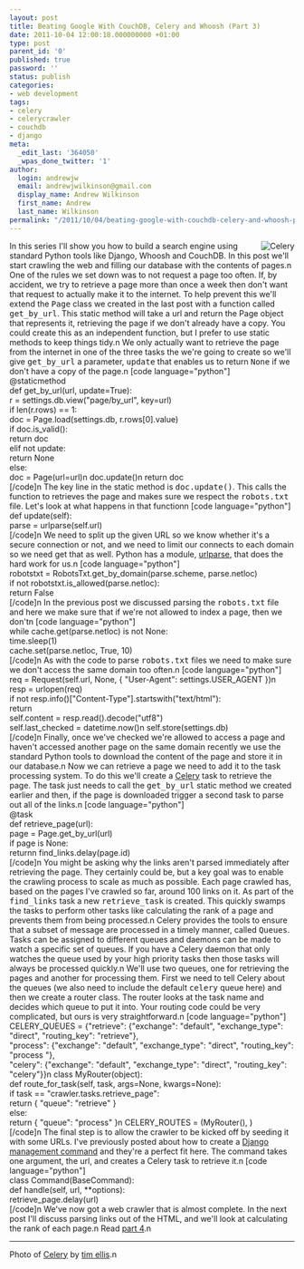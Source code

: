 ```yaml
---
layout: post
title: Beating Google With CouchDB, Celery and Whoosh (Part 3)
date: 2011-10-04 12:00:18.000000000 +01:00
type: post
parent_id: '0'
published: true
password: ''
status: publish
categories:
- web development
tags:
- celery
- celerycrawler
- couchdb
- django
meta:
  _edit_last: '364050'
  _wpas_done_twitter: '1'
author:
  login: andrewjw
  email: andrewjwilkinson@gmail.com
  display_name: Andrew Wilkinson
  first_name: Andrew
  last_name: Wilkinson
permalink: "/2011/10/04/beating-google-with-couchdb-celery-and-whoosh-part-3/"
---
```

<a href="http://www.flickr.com/photos/tim_ellis/5586571637/"><img style="float:right;border:0;" src="{{ site.baseurl }}/assets/5586571637_f106791f3b_m.jpg" alt="Celery" /></a>In this series I'll show you how to build a search engine using standard Python tools like Django, Whoosh and CouchDB. In this post we'll start crawling the web and filling our database with the contents of pages.n
One of the rules we set down was to not request a page too often. If, by accident, we try to retrieve a page more than once a week then don't want that request to actually make it to the internet. To help prevent this we'll extend the <tt>Page</tt> class we created in the last post with a function called <tt>get_by_url</tt>. This static method will take a url and return the Page object that represents it, retrieving the page if we don't already have a copy. You could create this as an independent function, but I prefer to use static methods to keep things tidy.n
We only actually want to retrieve the page from the internet in one of the three tasks the we're going to create so we'll give <tt>get_by_url</tt> a parameter, <tt>update</tt> that enables us to return <tt>None</tt> if we don't have a copy of the page.n
[code language="python"]<br />
    @staticmethod<br />
    def get_by_url(url, update=True):<br />
        r = settings.db.view(&quot;page/by_url&quot;, key=url)<br />
        if len(r.rows) == 1:<br />
            doc = Page.load(settings.db, r.rows[0].value)<br />
            if doc.is_valid():<br />
                return doc<br />
        elif not update:<br />
            return None<br />
        else:<br />
            doc = Page(url=url)n
        doc.update()n
        return doc<br />
[/code]n
The key line in the static method is <tt>doc.update()</tt>. This calls the function to retrieves the page and makes sure we respect the <tt>robots.txt</tt> file. Let's look at what happens in that functionn
[code language="python"]<br />
    def update(self):<br />
        parse = urlparse(self.url)<br />
[/code]n
We need to split up the given URL so we know whether it's a secure connection or not, and we need to limit our connects to each domain so we need get that as well. Python has a module, <a href="http://docs.python.org/library/urlparse.html">urlparse</a>, that does the hard work for us.n
[code language="python"]<br />
        robotstxt = RobotsTxt.get_by_domain(parse.scheme, parse.netloc)<br />
        if not robotstxt.is_allowed(parse.netloc):<br />
            return False<br />
[/code]n
In the previous post we discussed parsing the <tt>robots.txt</tt> file and here we make sure that if we're not allowed to index a page, then we don'tn
[code language="python"]<br />
        while cache.get(parse.netloc) is not None:<br />
            time.sleep(1)<br />
        cache.set(parse.netloc, True, 10)<br />
[/code]n
As with the code to parse <tt>robots.txt</tt> files we need to make sure we don't access the same domain too often.n
[code language="python"]<br />
        req = Request(self.url, None, { &quot;User-Agent&quot;: settings.USER_AGENT })n
        resp = urlopen(req)<br />
        if not resp.info()[&quot;Content-Type&quot;].startswith(&quot;text/html&quot;):<br />
            return<br />
        self.content = resp.read().decode(&quot;utf8&quot;)<br />
        self.last_checked = datetime.now()n
        self.store(settings.db)<br />
[/code]n
Finally, once we've checked we're allowed to access a page and haven't accessed another page on the same domain recently we use the standard Python tools to download the content of the page and store it in our database.n
Now we can retrieve a page we need to add it to the task processing system. To do this we'll create a <a href="http://celeryproject.org/">Celery</a> task to retrieve the page. The task just needs to call the <tt>get_by_url</tt> static method we created earlier and then, if the page is downloaded trigger a second task to parse out all of the links.n
[code language="python"]<br />
@task<br />
def retrieve_page(url):<br />
    page = Page.get_by_url(url)<br />
    if page is None:<br />
        returnn
    find_links.delay(page.id)<br />
[/code]n
You might be asking why the links aren't parsed immediately after retrieving the page. They certainly could be, but a key goal was to enable the crawling process to scale as much as possible. Each page crawled has, based on the pages I've crawled so far, around 100 links on it. As part of the <tt>find_links</tt> task a new <tt>retrieve_task</tt> is created. This quickly swamps the tasks to perform other tasks like calculating the rank of a page and prevents them from being processed.n
Celery provides the tools to ensure that a subset of message are processed in a timely manner, called <tt>Queues</tt>. Tasks can be assigned to different queues and daemons can be made to watch a specific set of queues. If you have a Celery daemon that only watches the queue used by your high priority tasks then those tasks will always be processed quickly.n
We'll use two queues, one for retrieving the pages and another for processing them. First we need to tell Celery about the queues (we also need to include the default <tt>celery</tt> queue here) and then we create a router class. The router looks at the task name and decides which queue to put it into. Your routing code could be very complicated, but ours is very straightforward.n
[code language="python"]<br />
CELERY_QUEUES = {&quot;retrieve&quot;: {&quot;exchange&quot;: &quot;default&quot;, &quot;exchange_type&quot;: &quot;direct&quot;, &quot;routing_key&quot;: &quot;retrieve&quot;},<br />
                 &quot;process&quot;: {&quot;exchange&quot;: &quot;default&quot;, &quot;exchange_type&quot;: &quot;direct&quot;, &quot;routing_key&quot;: &quot;process &quot;},<br />
                 &quot;celery&quot;: {&quot;exchange&quot;: &quot;default&quot;, &quot;exchange_type&quot;: &quot;direct&quot;, &quot;routing_key&quot;: &quot;celery&quot;}}n
class MyRouter(object):<br />
    def route_for_task(self, task, args=None, kwargs=None):<br />
        if task == &quot;crawler.tasks.retrieve_page&quot;:<br />
            return { &quot;queue&quot;: &quot;retrieve&quot; }<br />
        else:<br />
            return { &quot;queue&quot;: &quot;process&quot; }n
CELERY_ROUTES = (MyRouter(), )<br />
[/code]n
The final step is to allow the crawler to be kicked off by seeding it with some URLs. I've previously posted about how to create a <a href="http://andrewwilkinson.wordpress.com/2009/03/06/creating-django-management-commands/">Django management command</a> and they're a perfect fit here. The command takes one argument, the url, and creates a Celery task to retrieve it.n
[code language="python"]<br />
class Command(BaseCommand):<br />
    def handle(self, url, **options):<br />
         retrieve_page.delay(url)<br />
[/code]n
We've now got a web crawler that is almost complete. In the next post I'll discuss parsing links out of the HTML, and we'll look at calculating the rank of each page.n
Read <a href="http://wp.me/pkxET-7f">part 4</a>.n
<hr />
Photo of <a href="http://www.flickr.com/photos/tim_ellis/5586571637/">Celery</a> by <a href="http://www.flickr.com/photos/tim_ellis/">tim ellis</a>.n
